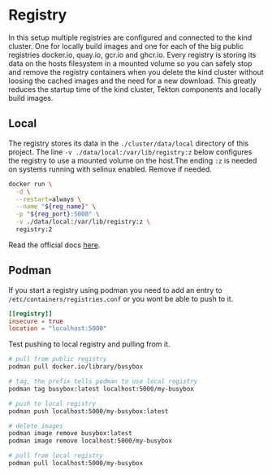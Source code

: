# Registry

In this setup multiple registries are configured and connected to the kind cluster. One for locally build images and one for each of the big public registries docker.io, quay.io, gcr.io and ghcr.io. Every registry is storing its data on the hosts filesystem in a mounted volume so you can safely stop and remove the registry containers when you delete the kind cluster without loosing the cached images and the need for a new download. This greatly reduces the startup time of the kind cluster, Tekton components and locally build images.

## Local

The registry stores its data in the `./cluster/data/local` directory of this project. The line `-v ./data/local:/var/lib/registry:z` below configures the registry to use a mounted volume on the host.The ending `:z` is needed on systems running with selinux enabled. Remove if needed.

```sh
docker run \
  -d \
  --restart=always \
  --name "${reg_name}" \
  -p "${reg_port}:5000" \
  -v ./data/local:/var/lib/registry:z \
  registry:2
```
Read the official docs [here](https://distribution.github.io/distribution/about/deploying/#storage-customization).

## Podman

If you start a registry using podman you need to add an entry to `/etc/containers/registries.conf` or you wont be able to push to it.

```conf
[[registry]]
insecure = true 
location = "localhost:5000"
```

Test pushing to local registry and pulling from it.

```sh
# pull from public registry
podman pull docker.io/library/busybox

# tag, the prefix tells podman to use local registry
podman tag busybox:latest localhost:5000/my-busybox

# push to local registry
podman push localhost:5000/my-busybox:latest

# delete images
podman image remove busybox:latest
podman image remove localhost:5000/my-busybox

# pull from local registry
podman pull localhost:5000/my-busybox
```
